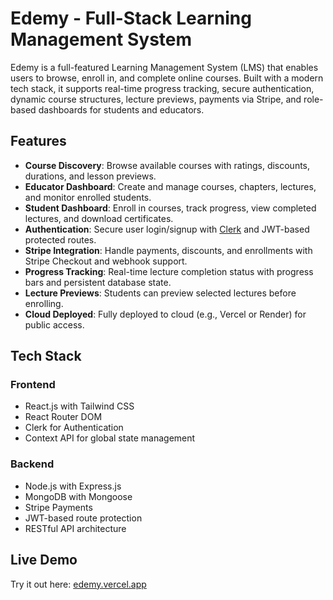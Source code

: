 # Edemy - Full-Stack Learning Management System

Edemy is a full-featured Learning Management System (LMS) that enables users to browse, enroll in, and complete online courses. Built with a modern tech stack, it supports real-time progress tracking, secure authentication, dynamic course structures, lecture previews, payments via Stripe, and role-based dashboards for students and educators.

## Features

- **Course Discovery**: Browse available courses with ratings, discounts, durations, and lesson previews.
- **Educator Dashboard**: Create and manage courses, chapters, lectures, and monitor enrolled students.
- **Student Dashboard**: Enroll in courses, track progress, view completed lectures, and download certificates.
- **Authentication**: Secure user login/signup with [Clerk](https://clerk.dev) and JWT-based protected routes.
- **Stripe Integration**: Handle payments, discounts, and enrollments with Stripe Checkout and webhook support.
- **Progress Tracking**: Real-time lecture completion status with progress bars and persistent database state.
- **Lecture Previews**: Students can preview selected lectures before enrolling.
- **Cloud Deployed**: Fully deployed to cloud (e.g., Vercel or Render) for public access.

## Tech Stack

### Frontend
- React.js with Tailwind CSS
- React Router DOM 
- Clerk for Authentication
- Context API for global state management

### Backend
- Node.js with Express.js
- MongoDB with Mongoose
- Stripe Payments
- JWT-based route protection
- RESTful API architecture
  
## Live Demo

Try it out here: [edemy.vercel.app](https://lms-frontend-five-azure.vercel.app/)

